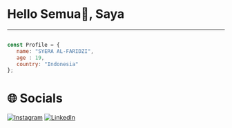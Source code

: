 # Hello Semua👋, Saya
---
```javascript

const Profile = {
   name: "SYERA AL-FARIDZI",
   age : 19,
   country: "Indonesia"
};
```

<h1>
  🌐 Socials </h1>
  
[![Instagram](https://img.shields.io/badge/Instagram-%23E4405F.svg?logo=Instagram&logoColor=white)](https://instagram.com/alfrdzqt/) [![LinkedIn](https://img.shields.io/badge/LinkedIn-%230077B5.svg?logo=linkedin&logoColor=white)](https://linkedin.com/in/syera-al-faridzi/) 
